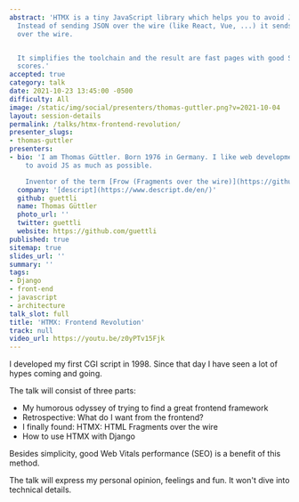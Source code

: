 ```yaml
---
abstract: 'HTMX is a tiny JavaScript library which helps you to avoid JavaScript.
  Instead of sending JSON over the wire (like React, Vue, ...) it sends HTML fragments
  over the wire.


  It simplifies the toolchain and the result are fast pages with good SEO (web vitals)
  scores.'
accepted: true
category: talk
date: 2021-10-23 13:45:00 -0500
difficulty: All
image: /static/img/social/presenters/thomas-guttler.png?v=2021-10-04
layout: session-details
permalink: /talks/htmx-frontend-revolution/
presenter_slugs:
- thomas-guttler
presenters:
- bio: 'I am Thomas Güttler. Born 1976 in Germany. I like web development and try
    to avoid JS as much as possible.

    Inventor of the term [Frow (Fragments over the wire)](https://github.com/guettli/frow--fragments-over-the-wire).'
  company: '[descript](https://www.descript.de/en/)'
  github: guettli
  name: Thomas Güttler
  photo_url: ''
  twitter: guettli
  website: https://github.com/guettli
published: true
sitemap: true
slides_url: ''
summary: ''
tags:
- Django
- front-end
- javascript
- architecture
talk_slot: full
title: 'HTMX: Frontend Revolution'
track: null
video_url: https://youtu.be/z0yPTv15Fjk
---
```


I developed my first CGI script in 1998. Since that day I have seen a lot of hypes coming and going.

The talk will consist of three parts:

* My humorous odyssey of trying to find a great frontend framework
* Retrospective: What do I want from the frontend?
* I finally found: HTMX: HTML Fragments over the wire
* How to use HTMX with Django

Besides simplicity, good Web Vitals performance (SEO) is a benefit of this method.

The talk will express my personal opinion, feelings and fun. It won't dive into technical details.
